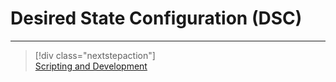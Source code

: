 ﻿
# Desired State Configuration (DSC)




---

> [!div class="nextstepaction"]  
> [Scripting and Development](Scripting-and-Development.md)
